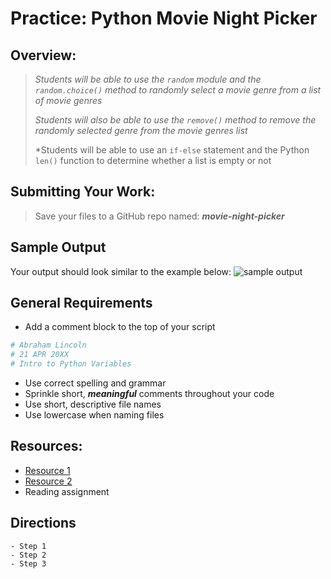 # Practice: Python Movie Night Picker

## Overview:

> *Students will be able to use the `random` module and the `random.choice()` method to randomly select a movie genre from a list of movie genres*
>
> *Students will also be able to use the `remove()` method to remove the randomly selected genre from the movie genres list*
>
> *Students will be able to use an `if-else` statement and the Python `len()` function to determine whether a list is empty or not

## Submitting Your Work:

> Save your files to a GitHub repo named: ***movie-night-picker***

## Sample Output

Your output should look similar to the example below:
![sample output](movie-output.png)

## General Requirements

- Add a comment block to the top of your script

```python
# Abraham Lincoln
# 21 APR 20XX
# Intro to Python Variables
```

- Use correct spelling and grammar
- Sprinkle short, ***meaningful*** comments throughout your code
- Use short, descriptive file names
- Use lowercase when naming files

## Resources:

- [Resource 1](https://www.nytimes.com/)
- [Resource 2](https://www.nytimes.com/)
- Reading assignment

## Directions

    - Step 1
    - Step 2
    - Step 3
